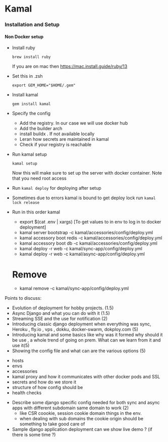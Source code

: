 # Kamal


### Installation and Setup

#### Non Docker setup
* Install ruby
    ```
    brew install ruby
    ```
    If you are on mac then https://mac.install.guide/ruby/13
* Set this in .zsh
    ```
    export GEM_HOME="$HOME/.gem"
    ```
* Install kamal
    ```
    gem install kamal
    ```
* Specify the config
    - Add the registry. In our case we will use docker hub
    - Add the builder arch
    - install buildx . If not available locally
    - Leran how secrets are maintained in kamal
    - Check if your registry is reachable

* Run kamal setup
    ```
    kamal setup
    ```
    Now this will make sure to set up the server with docker container. Note that you need root access
* Run `kamal deploy` for deploying after setup
* Sometimes due to errors kamal is bound to get deploy lock run `kamal lock release`


* Run in this order kamal
    -  export $(cat .env | xargs) [To get values to in env to log in to docker deployment]
    - kamal server bootstrap  -c kamal/accessories/config/deploy.yml
    - kamal accessory boot redis  -c kamal/accessories/config/deploy.yml
    - kamal accessory boot db  -c kamal/accessories/config/deploy.yml
    - kamal deploy -r web  -c kamal/sync-app/config/deploy.yml
    - kamal deploy -r web  -c kamal/async-app/config/deploy.yml
    # Remove
    - kamal remove -c kamal/sync-app/config/deploy.yml



Points to discuss:
* Evolution of deployment for hobby projects. (1.5)
* Async Django and what you can do with it (1.5)
* Streaming SSE and the use for notification (2)
* Introducing classic django deployment when everything was sync, Heroku , fly.io , vps , dokku, docker-swarm, dokploy.com (5)
* Introducing kamal and some basics like why was it formed why should it be use , a whole trend of going on prem. What can we learn from it and use it(5)
* Showing the config file and what can are the various options (5)
 - hosts
 - envs
 - accessories
 - kamal proxy and how it communicates with other docker pods and SSL
 - secrets and how do we store it
 - structure of how config should be
 - health checks
* Describe some django specific config needed for both sync and async apps with different subdomain same domain to work (2)
  - like CSR coookie, session cookie domain things in the env.
  - when dealing with sub domains the cookie origin should be something to take good care of
* Sample django application deployment can we show live demo ? (if there is some time ?)